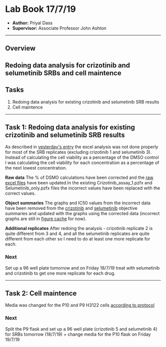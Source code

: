# Lab Book 17/7/19
- **Author:** Priyal Dass
- **Supervisor:** Associate Professor John Ashton
------------------------------------------------------------------
## Overview

Redoing data analysis for crizotinib and selumetinib SRBs and cell maintence
------------------------------------------------------------------
## Tasks

1. Redoing data analysis for existing crizotinib and selumetinib SRB results
2. Cell maintence
------------------------------------------------------------------
## Task 1: Redoing data analysis for existing crizotinib and selumetinib SRB results

As described in [yesterday's entry](../Daily_lab_book/LB_19-07-17.md) the excel analysis was not done properly for most of the SRB replicates (excluding crizotinib 1 and selumetinib 3). Instead of calculating the cell viability as a percentage of the DMSO control I was calculating the cell viability for each concentration as a percentage of the next lowest concentration. <br>

**Raw data**
The % of DSMO calculations have been corrected and the [raw excel files](../Raw_SRB_data) have been updated.In the existing Crizotinib_assay_1.pzfx and Selumetinib_only.pzfx files the incorrect values have been replaced with the correct values.

**Object summaries**
The graphs and IC50 values from the incorrect data have been removed from the [crizotinib](../Objective_summaries/Crizotinib_cytotoxicity_assays.md) and [selumetinib](../Objective_summaries/Selumetinib_cytotoxicity_assays.md) objective summaries and updated with the graphs using the corrected data (incorrect graphs are still in [figure cache](../Daily_lab_book/Figure_cache) for now).

**Additional replicates**
After redoing the analysis - crizotinib replicate 2 is quite different from 3 and 4, and all the selumetinib replicates are quite different from each other so I need to do at least one more replicate for each.


### Next
Set up a 96 well plate tomorrow and on Friday 18/7/19 treat with selumetinib and crizotinib to get one more replicate for each drug.

------------------------------------------------------------------
## Task 2: Cell maintence

Media was changed for the P10 and P9 H3122 cells [according to protocol](../Protocols/Media_change.md)

### Next
Split the P9 flask and set up a 96 well plate (crizotinib 5 and selumetinib 4) for SRBs tomorrow (18/7/19) + change media for the P10 flask on Friday 19/7/19
